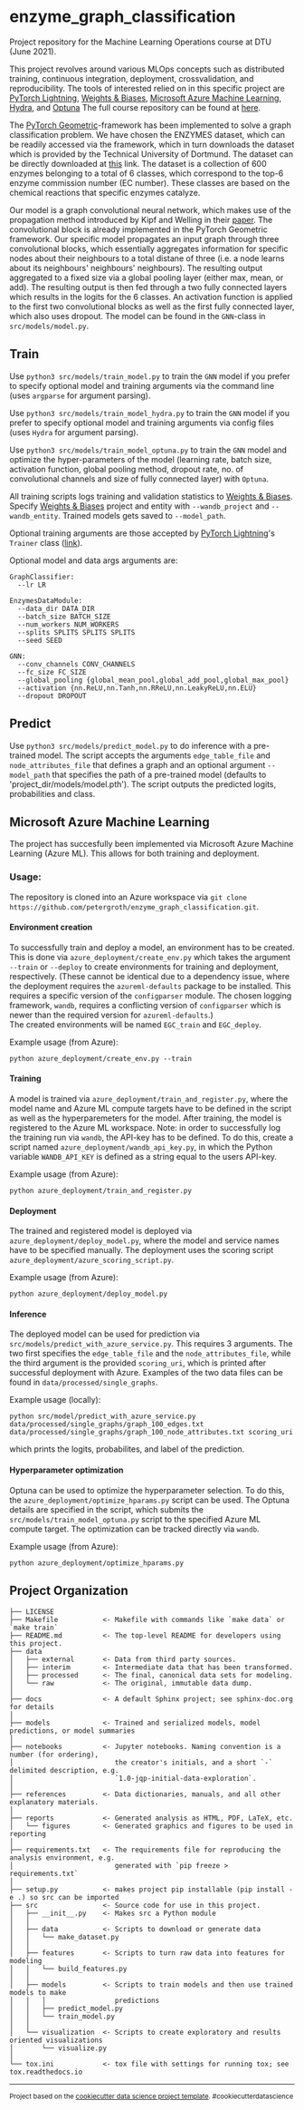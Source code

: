 enzyme_graph_classification
==============================

Project repository for the Machine Learning Operations course at DTU (June 2021).


This project revolves around various MLOps concepts such as distributed training, continuous integration, deployment, crossvalidation, and reproducibility. The tools of interested relied on in this specific project are [PyTorch Lightning](https://www.pytorchlightning.ai), [Weights & Biases](https://wandb.ai/), [Microsoft Azure Machine Learning](https://ml.azure.com/), [Hydra](https://hydra.cc/), and [Optuna](https://optuna.org/)
The full course repository can be found at [here](https://github.com/SkafteNicki/dtu_mlops).


The [PyTorch Geometric](https://github.com/rusty1s/pytorch_geometric)-framework has been implemented to solve a graph classification problem. We have chosen the ENZYMES dataset, which can be readily accessed via the framework, which in turn downloads the dataset which is provided by the Technical University of Dortmund. The dataset can be directly downloaded at [this](https://chrsmrrs.github.io/datasets/docs/datasets/) link. The dataset is a collection of 600 enzymes belonging to a total of 6 classes, which correspond to the top-6 enzyme commission number (EC number). These classes are based on the chemical reactions that specific enzymes catalyze.


Our model is a graph convolutional neural network, which makes use of the propagation method introduced by Kipf and Welling in their [paper](https://arxiv.org/pdf/1609.02907.pdf). The convolutional block is already implemented in the PyTorch Geometric framework. Our specific model propagates an input graph through three convolutional blocks, which essentially aggregates information for specific nodes about their neighbours to a total distane of three (i.e. a node learns about its neighbours' neighbours' neighbours). The resulting output aggregated to a fixed size via a global pooling layer (either max, mean, or add). The resulting output is then fed through a two fully connected layers which results in the logits for the 6 classes. An activation function is applied to the first two convolutional blocks as well as the first fully connected layer, which also uses dropout. The model can be found in the `GNN`-class in `src/models/model.py`.

## Train
Use `python3 src/models/train_model.py` to train the `GNN` model if you prefer to specify optional model and training arguments via the command line (uses `argparse` for argument parsing). 

Use `python3 src/models/train_model_hydra.py` to train the `GNN` model if you prefer to specify optional model and training arguments via config files (uses `Hydra` for argument parsing).

 Use `python3 src/models/train_model_optuna.py` to train the `GNN` model and optimize the hyper-parameters of the model (learning rate, batch size, activation function, global pooling method, dropout rate, no. of convolutional channels and size of fully connected layer) with `Optuna`.
 
All training scripts logs training and validation statistics to [Weights & Biases](http://wandb.ai/).  Specify  [Weights & Biases](http://wandb.ai/) project and entity with `--wandb_project` and `--wandb_entity`. Trained models gets saved to `--model_path`.

Optional training arguments are those accepted by [PyTorch Lightning](https://www.pytorchlightning.ai/)'s `Trainer` class ([link](https://pytorch-lightning.readthedocs.io/en/latest/common/trainer.html)). 

Optional model and data args arguments are:
```
GraphClassifier:
  --lr LR

EnzymesDataModule:
  --data_dir DATA_DIR
  --batch_size BATCH_SIZE
  --num_workers NUM_WORKERS
  --splits SPLITS SPLITS SPLITS
  --seed SEED

GNN:
  --conv_channels CONV_CHANNELS
  --fc_size FC_SIZE
  --global_pooling {global_mean_pool,global_add_pool,global_max_pool}
  --activation {nn.ReLU,nn.Tanh,nn.RReLU,nn.LeakyReLU,nn.ELU}
  --dropout DROPOUT
```
 
## Predict
Use `python3 src/models/predict_model.py` to do inference with a pre-trained model. The script accepts the arguments `edge_table_file` and `node_attributes_file` that defines a graph and an optional argument `--model_path` that specifies the path of a pre-trained model (defaults to 'project_dir/models/model.pth'). The script outputs the predicted logits, probabilities and class.

## Microsoft Azure Machine Learning

The project has succesfully been implemented via Microsoft Azure Machine Learning (Azure ML). This allows for both training and deployment.

### Usage:
The repository is cloned into an Azure workspace via `git clone https://github.com/petergroth/enzyme_graph_classification.git`. 

#### Environment creation
To successfully train and deploy a model, an environment has to be created. This is done via `azure_deployment/create_env.py` which takes the argument `--train` or `--deploy` to create environments for training and deployment, respectively. (These cannot be identical due to a dependency issue, where the deployment requires the `azureml-defaults` package to be installed. This requires a specific version of  the `configparser` module. The chosen logging framework, `wandb`, requires a conflicting version of `configparser` which is newer than the required version for `azureml-defaults`.)  
The created environments will be named `EGC_train` and `EGC_deploy`.

Example usage (from Azure):

`python azure_deployment/create_env.py --train`

#### Training
A model is trained via `azure_deployment/train_and_register.py`, where the model name and Azure ML compute targets have to be defined in the script as well as the hyperparemeters for the model. After training, the model is registered to the Azure ML workspace. 
Note: in order to successfully log the training run via `wandb`, the API-key has to be defined. To do this, create a script named `azure_deployment/wandb_api_key.py`, in which the Python variable `WANDB_API_KEY` is defined as a string equal to the users API-key.

Example usage (from Azure):

`python azure_deployment/train_and_register.py`

#### Deployment
The trained and registered model is deployed via `azure_deployment/deploy_model.py`, where the model and service names have to be specified manually. The deployment uses the scoring script `azure_deployment/azure_scoring_script.py`.

Example usage (from Azure):

`python azure_deployment/deploy_model.py`

#### Inference 
The deployed model can be used for prediction via `src/models/predict_with_azure_service.py`. This requires 3 arguments. The two first specifies the `edge_table_file` and the `node_attributes_file`, while the third argument is the provided `scoring_uri`, which is printed after successful deployment with Azure. Examples of the two data files can be found in `data/processed/single_graphs`.

Example usage (locally): 

`python src/model/predict_with_azure_service.py data/processed/single_graphs/graph_100_edges.txt data/processed/single_graphs/graph_100_node_attributes.txt scoring_uri` 

which prints the logits, probabilites, and label of the prediction.


#### Hyperparameter optimization
Optuna can be used to optimize the hyperparameter selection. To do this, the `azure_deployment/optimize_hparams.py` script can be used. The Optuna details are specified in the script, which submits the `src/models/train_model_optuna.py` script to the specified Azure ML compute target. The optimization can be tracked directly via `wandb`.

Example usage (from Azure):

`python azure_deployment/optimize_hparams.py`

Project Organization
------------

    ├── LICENSE
    ├── Makefile           <- Makefile with commands like `make data` or `make train`
    ├── README.md          <- The top-level README for developers using this project.
    ├── data
    │   ├── external       <- Data from third party sources.
    │   ├── interim        <- Intermediate data that has been transformed.
    │   ├── processed      <- The final, canonical data sets for modeling.
    │   └── raw            <- The original, immutable data dump.
    │
    ├── docs               <- A default Sphinx project; see sphinx-doc.org for details
    │
    ├── models             <- Trained and serialized models, model predictions, or model summaries
    │
    ├── notebooks          <- Jupyter notebooks. Naming convention is a number (for ordering),
    │                         the creator's initials, and a short `-` delimited description, e.g.
    │                         `1.0-jqp-initial-data-exploration`.
    │
    ├── references         <- Data dictionaries, manuals, and all other explanatory materials.
    │
    ├── reports            <- Generated analysis as HTML, PDF, LaTeX, etc.
    │   └── figures        <- Generated graphics and figures to be used in reporting
    │
    ├── requirements.txt   <- The requirements file for reproducing the analysis environment, e.g.
    │                         generated with `pip freeze > requirements.txt`
    │
    ├── setup.py           <- makes project pip installable (pip install -e .) so src can be imported
    ├── src                <- Source code for use in this project.
    │   ├── __init__.py    <- Makes src a Python module
    │   │
    │   ├── data           <- Scripts to download or generate data
    │   │   └── make_dataset.py
    │   │
    │   ├── features       <- Scripts to turn raw data into features for modeling
    │   │   └── build_features.py
    │   │
    │   ├── models         <- Scripts to train models and then use trained models to make
    │   │   │                 predictions
    │   │   ├── predict_model.py
    │   │   └── train_model.py
    │   │
    │   └── visualization  <- Scripts to create exploratory and results oriented visualizations
    │       └── visualize.py
    │
    └── tox.ini            <- tox file with settings for running tox; see tox.readthedocs.io


--------

<p><small>Project based on the <a target="_blank" href="https://drivendata.github.io/cookiecutter-data-science/">cookiecutter data science project template</a>. #cookiecutterdatascience</small></p>
